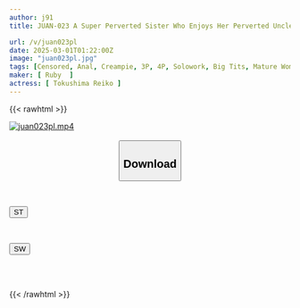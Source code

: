 ```yaml
---
author: j91
title: JUAN-023 A Super Perverted Sister Who Enjoys Her Perverted Uncle And Serious Cousin In Two Holes, Riko Tokushima

url: /v/juan023pl
date: 2025-03-01T01:22:00Z
image: "juan023pl.jpg"
tags: [Censored, Anal, Creampie, 3P, 4P, Solowork, Big Tits, Mature Woman	]
maker: [ Ruby  ]
actress: [ Tokushima Reiko ]
---
```



{{< rawhtml >}}

<div class="video" data-videoid="4zllAq3xg8Uy64">
    <a href="javascript:;">
        <img src="/v/juan023pl/juan023pl.jpg" width="WIDTH" height="HEIGHT" alt="juan023pl.mp4" loading="lazy">
    </a>
</div>

<script type="text/javascript" src="https://j91.asia/asset/on-demand-st.js"></script>

<br>
  <link rel="stylesheet" href="https://j91.asia/asset/bs5.css">
  
  <center>
  <button class="btn btn-primary" type="button" data-bs-toggle="collapse" data-bs-target=".multi-collapse" aria-expanded="false" aria-controls="multiCollapseExample1 multiCollapseExample2"><h2>Download</h2></button></center>
</p>
<div class="row">
  <div class="col">
    <div class="collapse multi-collapse" id="multiCollapseExample1">
      <div class="card card-body">
	      	      <br>
<div class="buttons">  
<p><a href="/v/juan023pl/st.html" target="_blank"><button class="btn-hover color-3"><i class="fa fa-download"></i> ST</button></a></p></div>
    </div>
  </div>
</div>
  <div class="col">
    <div class="collapse multi-collapse" id="multiCollapseExample2">
      <div class="card card-body">
	      <br>
<div class="buttons">
<p><a href="/v/juan023pl/sw.html" target="_blank"><button class="btn-hover color-2"><i class="fa fa-download"></i> SW</button></a></p></div>
<br><br>
      </div>
    </div>
  </div>
</div>

{{< /rawhtml >}}